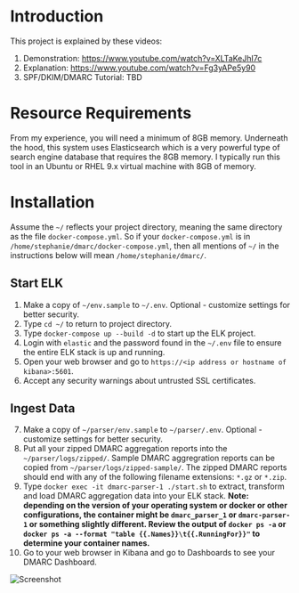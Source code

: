 # Introduction

This project is explained by these videos:

1. Demonstration: https://www.youtube.com/watch?v=XLTaKeJhI7c
2. Explanation: https://www.youtube.com/watch?v=Fg3yAPe5y90
3. SPF/DKIM/DMARC Tutorial: TBD


# Resource Requirements

From my experience, you will need a minimum of 8GB memory.  Underneath the hood, this system uses Elasticsearch which is a very powerful type of search engine database that requires the 8GB memory.  I typically run this tool in an Ubuntu or RHEL 9.x virtual machine with 8GB of memory.

# Installation

Assume the `~/` reflects your project directory, meaning the same directory as the file `docker-compose.yml`.  So if your `docker-compose.yml` is in `/home/stephanie/dmarc/docker-compose.yml`, then all mentions of `~/` in the instructions below will mean `/home/stephanie/dmarc/`.

## Start ELK
1. Make a copy of `~/env.sample` to `~/.env`.  Optional - customize settings for better security.
2. Type `cd ~/` to return to project directory.
3. Type `docker-compose up --build -d` to start up the ELK project.
4. Login with `elastic` and the password found in the `~/.env` file to ensure the entire ELK stack is up and running.
5. Open your web browser and go to `https://<ip address or hostname of kibana>:5601`.
6. Accept any security warnings about untrusted SSL certificates.

## Ingest Data
7. Make a copy of `~/parser/env.sample` to `~/parser/.env`.  Optional - customize settings for better security.
8. Put all your zipped DMARC aggregation reports into the `~/parser/logs/zipped/`.  Sample DMARC aggregration reports can be copied from `~/parser/logs/zipped-sample/`.  The zipped DMARC reports should end with any of the following filename extensions: `*.gz` or `*.zip`.
9. Type `docker exec -it dmarc-parser-1 ./start.sh` to extract, transform and load DMARC aggregation data into your ELK stack. **Note: depending on the version of your operating system or docker or other configurations, the container might be `dmarc_parser_1` or `dmarc-parser-1` or something slightly different.  Review the output of `docker ps -a`  or `docker ps -a --format "table {{.Names}}\t{{.RunningFor}}"` to determine your container names.**
10. Go to your web browser in Kibana and go to Dashboards to see your DMARC Dashboard.

![Screenshot](screenshot.png "DMARC Dashboard")
